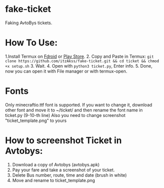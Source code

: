 # fake-ticket
Faking AvtoBys tickets.
# How To Use:
1.Install Termux on [Fdroid](https://f-droid.org/en/packages/com.termux/) or [Play Store](https://play.google.com/store/apps/details?id=com.termux).
2. Copy and Paste in Termux: 
`git clone https://github.com/itzAkss/fake-ticket.git &&
cd ticket && chmod +x setup.sh`
3. Wait.
4. Open with `python3 ticket.py`, Enter info.
5. Done, now you can open it with File manager or with termux-open.
# Fonts
Only minecraftio.ttf font is supported. If you want to change it, download other font and move it to ~/ticket/ and then rename the font name in ticket.py (9-10-th line)
Also you need to change screenshot "ticket_template.png" to yours
# How to screenshot Ticket in Avtobys:
1. Download a copy of Avtobys (avtobys.apk)
2. Pay your fare and take a screenshot of your ticket.
3. Delete Bus number, route, time and date (brush in white)
4. Move and rename to ticket_template.png
